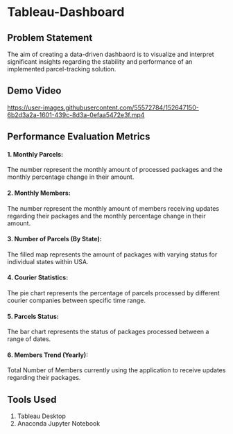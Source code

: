 # Tableau-Dashboard

## Problem Statement
The aim of creating a data-driven dashbaord is to visualize and interpret significant insights regarding the stability and performance of an implemented parcel-tracking solution.

## Demo Video

https://user-images.githubusercontent.com/55572784/152647150-6b2d3a2a-1601-439c-8d3a-0efaa5472e3f.mp4

## Performance Evaluation Metrics

#### 1. Monthly Parcels:
The number represent the monthly amount of processed packages and the monthly percentage change in their amount.

#### 2. Monthly Members:
The number represent the monthly amount of members receiving updates regarding their packages and the monthly percentage change in their amount.

#### 3. Number of Parcels (By State):
The filled map represents the amount of packages with varying status for individual states within USA.

#### 4. Courier Statistics:
The pie chart represents the percentage of parcels processed by different courier companies between specific time range.

#### 5. Parcels Status:
The bar chart represents the status of packages processed between a range of dates. 

#### 6. Members Trend (Yearly):
Total Number of Members currently using the application to receive updates regarding their packages.

## Tools Used
1. Tableau Desktop
2. Anaconda Jupyter Notebook


